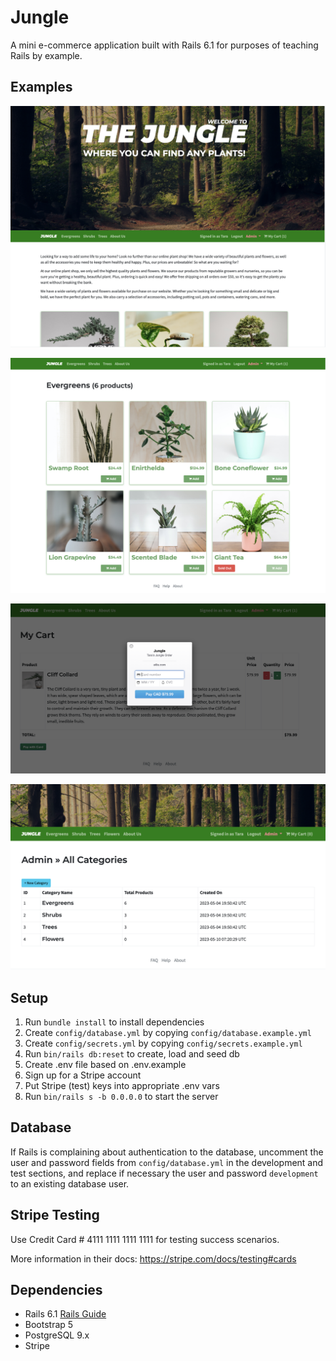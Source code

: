 # Jungle

A mini e-commerce application built with Rails 6.1 for purposes of teaching Rails by example.

## Examples
!["home page"](https://github.com/tmackinnon/jungle-rails/blob/master/screenshots/Home%20Page.png?raw=true)

!["category"](https://github.com/tmackinnon/jungle-rails/blob/master/screenshots/Category-Soldout-Badge.png?raw=true)

!["cart order"](https://github.com/tmackinnon/jungle-rails/blob/master/screenshots/Cart-Order.png?raw=true)

!["admin page"](https://github.com/tmackinnon/jungle-rails/blob/master/screenshots/Admin-Categories.png?raw=true)


## Setup

1. Run `bundle install` to install dependencies
2. Create `config/database.yml` by copying `config/database.example.yml`
3. Create `config/secrets.yml` by copying `config/secrets.example.yml`
4. Run `bin/rails db:reset` to create, load and seed db
5. Create .env file based on .env.example
6. Sign up for a Stripe account
7. Put Stripe (test) keys into appropriate .env vars
8. Run `bin/rails s -b 0.0.0.0` to start the server

## Database

If Rails is complaining about authentication to the database, uncomment the user and password fields from `config/database.yml` in the development and test sections, and replace if necessary the user and password `development` to an existing database user.

## Stripe Testing

Use Credit Card # 4111 1111 1111 1111 for testing success scenarios.

More information in their docs: <https://stripe.com/docs/testing#cards>

## Dependencies

- Rails 6.1 [Rails Guide](http://guides.rubyonrails.org/v6.1/)
- Bootstrap 5
- PostgreSQL 9.x
- Stripe
